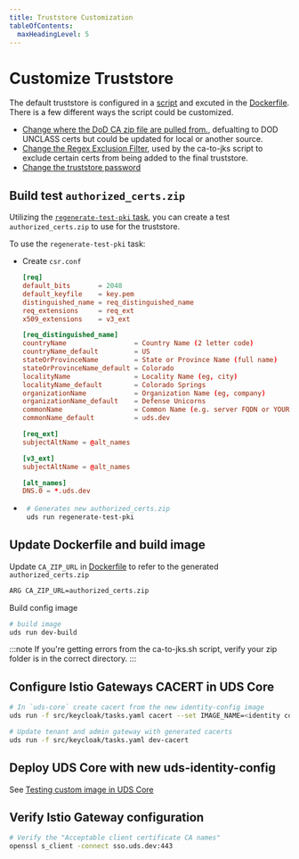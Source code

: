 ```yaml
---
title: Truststore Customization
tableOfContents:
  maxHeadingLevel: 5
---
```


# Customize Truststore

The default truststore is configured in a [script](https://github.com/defenseunicorns/uds-identity-config/blob/main/src/truststore/ca-to-jks.sh) and excuted in the [Dockerfile](https://github.com/defenseunicorns/uds-identity-config/blob/main/src/Dockerfile). There is a few different ways the script could be customized.

* [Change where the DoD CA zip file are pulled from.](https://github.com/defenseunicorns/uds-identity-config/blob/main/src/Dockerfile#L31), defualting to DOD UNCLASS certs but could be updated for local or another source.
* [Change the Regex Exclusion Filter](https://github.com/defenseunicorns/uds-identity-config/blob/main/src/Dockerfile#30), used by the ca-to-jks script to exclude certain certs from being added to the final truststore.
* [Change the truststore password](https://github.com/defenseunicorns/uds-identity-config/blob/main/src/truststore/ca-to-jks.sh#L29)

## Build test `authorized_certs.zip`

Utilizing the [`regenerate-test-pki` task](https://github.com/defenseunicorns/uds-identity-config/blob/main/tasks.yaml), you can create a test `authorized_certs.zip` to use for the truststore.

To use the `regenerate-test-pki` task:

* Create `csr.conf`

   ```conf
   [req]
   default_bits       = 2048
   default_keyfile    = key.pem
   distinguished_name = req_distinguished_name
   req_extensions     = req_ext
   x509_extensions    = v3_ext

   [req_distinguished_name]
   countryName                 = Country Name (2 letter code)
   countryName_default         = US
   stateOrProvinceName         = State or Province Name (full name)
   stateOrProvinceName_default = Colorado
   localityName                = Locality Name (eg, city)
   localityName_default        = Colorado Springs
   organizationName            = Organization Name (eg, company)
   organizationName_default    = Defense Unicorns
   commonName                  = Common Name (e.g. server FQDN or YOUR name)
   commonName_default          = uds.dev

   [req_ext]
   subjectAltName = @alt_names

   [v3_ext]
   subjectAltName = @alt_names

   [alt_names]
   DNS.0 = *.uds.dev
   ```

* ```bash
   # Generates new authorized_certs.zip
   uds run regenerate-test-pki
   ```

## Update Dockerfile and build image

Update `CA_ZIP_URL` in [Dockerfile](https://github.com/defenseunicorns/uds-identity-config/blob/main/src/Dockerfile) to refer to the generated `authorized_certs.zip`

```bash
ARG CA_ZIP_URL=authorized_certs.zip
```

Build config image

```bash
# build image
uds run dev-build
```

:::note
If you're getting errors from the ca-to-jks.sh script, verify your zip folder is in the correct directory.
:::

## Configure Istio Gateways CACERT in UDS Core

```bash
# In `uds-core` create cacert from the new identity-config image
uds run -f src/keycloak/tasks.yaml cacert --set IMAGE_NAME=<identity config image> --set VERSION=<identity config image version>
```

```bash
# Update tenant and admin gateway with generated cacerts
uds run -f src/keycloak/tasks.yaml dev-cacert
```

## Deploy UDS Core with new uds-identity-config

See [Testing custom image in UDS Core](./custom-idam-image-testing-deployment.md)

## Verify Istio Gateway configuration

```bash
# Verify the "Acceptable client certificate CA names"
openssl s_client -connect sso.uds.dev:443
```